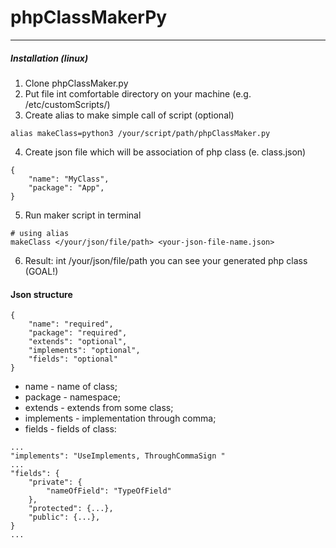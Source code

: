 # phpClassMakerPy
---

##### Installation (linux)
1. Clone phpClassMaker.py
2. Put file int comfortable directory on your machine (e.g. /etc/customScripts/)
3. Create alias to make simple call of script (optional)
```
alias makeClass=python3 /your/script/path/phpClassMaker.py
```
4. Create json file which will be association of php class (e. class.json)
```
{
    "name": "MyClass",
    "package": "App",
}
```
5. Run maker script in terminal
```
# using alias
makeClass </your/json/file/path> <your-json-file-name.json>
```
6. Result: int /your/json/file/path you can see your generated php class (GOAL!)

#### Json structure
```
{
    "name": "required",
    "package": "required",
    "extends": "optional",
    "implements": "optional",
    "fields": "optional"
}
```
- name - name of class;
- package - namespace;
- extends - extends from some class;
- implements - implementation through comma;
- fields - fields of class:

```
...
"implements": "UseImplements, ThroughCommaSign "
...
"fields": {
    "private": {
        "nameOfField": "TypeOfField"
    },
    "protected": {...},
    "public": {...},
}
...
```